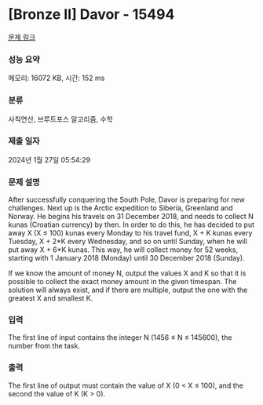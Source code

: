 # [Bronze II] Davor - 15494 

[문제 링크](https://www.acmicpc.net/problem/15494) 

### 성능 요약

메모리: 16072 KB, 시간: 152 ms

### 분류

사칙연산, 브루트포스 알고리즘, 수학

### 제출 일자

2024년 1월 27일 05:54:29

### 문제 설명

<p>After successfully conquering the South Pole, Davor is preparing for new challenges. Next up is the Arctic expedition to Siberia, Greenland and Norway. He begins his travels on 31 December 2018, and needs to collect N kunas (Croatian currency) by then. In order to do this, he has decided to put away X (X ≤ 100) kunas every Monday to his travel fund, X + K kunas every Tuesday, X + 2*K every Wednesday, and so on until Sunday, when he will put away X + 6*K kunas. This way, he will collect money for 52 weeks, starting with 1 January 2018 (Monday) until 30 December 2018 (Sunday).</p>

<p>If we know the amount of money N, output the values X and K so that it is possible to collect the exact money amount in the given timespan. The solution will always exist, and if there are multiple, output the one with the greatest X and smallest K.</p>

### 입력 

 <p>The first line of input contains the integer N (1456 ≤ N ≤ 145600), the number from the task.</p>

### 출력 

 <p>The first line of output must contain the value of X (0 < X ≤ 100), and the second the value of K (K > 0).</p>

